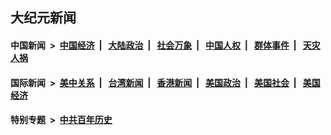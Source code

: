 ## 大纪元新闻

#### 中国新闻 &nbsp;>&nbsp; [中国经济](indexes/ncid283/README.md?06112045) &nbsp;| &nbsp; [大陆政治](indexes/ncid277/README.md?06112045) &nbsp;| &nbsp; [社会万象](indexes/ncid282/README.md?06112045) &nbsp;| &nbsp; [中国人权](indexes/ncid278/README.md?06112045) &nbsp;| &nbsp; [群体事件](indexes/ncid279/README.md?06112045) &nbsp;| &nbsp; [天灾人祸](indexes/ncid280/README.md?06112045)

#### 国际新闻 &nbsp;>&nbsp; [美中关系](indexes/nf1412576/README.md?06112045) &nbsp;| &nbsp; [台湾新闻](indexes/ncid1349361/README.md?06112045) &nbsp;| &nbsp; [香港新闻](indexes/ncid1349362/README.md?06112045) &nbsp;| &nbsp; [美国政治](indexes/ncid1078159/README.md?06112045) &nbsp;| &nbsp; [美国社会](indexes/ncid1078160/README.md?06112045) &nbsp;| &nbsp; [美国经济](indexes/ncid1078158/README.md?06112045)

#### 特别专题 &nbsp;>&nbsp; [中共百年历史](https://github.com/easy2view/epoch-special/blob/master/README.md?06112045)  
